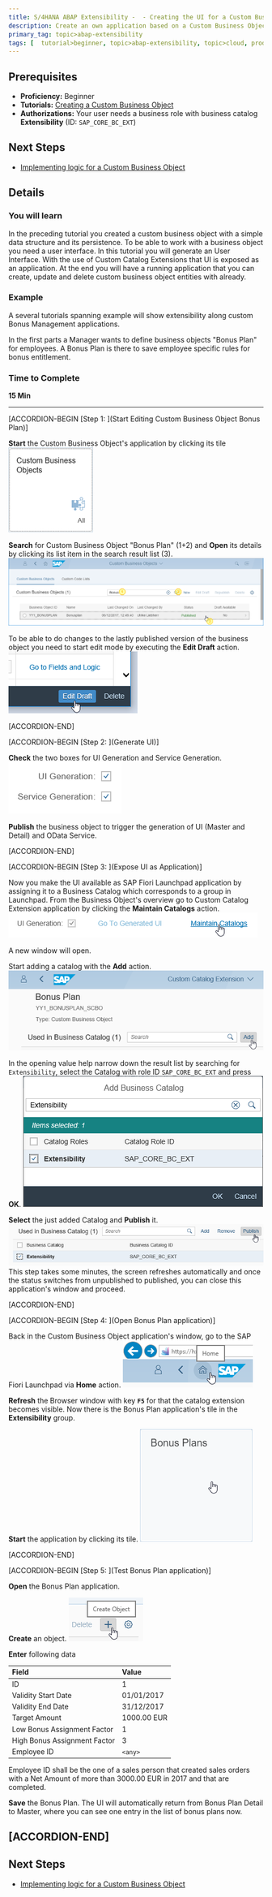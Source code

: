```yaml
---
title: S/4HANA ABAP Extensibility -  - Creating the UI for a Custom Business Object (Bonus Plan)
description: Create an own application based on a Custom Business Object and a Custom Catalog Extension
primary_tag: topic>abap-extensibility
tags: [  tutorial>beginner, topic>abap-extensibility, topic>cloud, products>sap-s-4hana ]
---
```


## Prerequisites  
 - **Proficiency:** Beginner
 - **Tutorials:** [Creating a Custom Business Object ](https://www.sap.com/developer/tutorials/abap-extensibility-cbo-create.html)
 - **Authorizations:** Your user needs a business role with business catalog **Extensibility** (ID: `SAP_CORE_BC_EXT`)


## Next Steps
  - [Implementing logic for a Custom Business Object](https://www.sap.com/developer/tutorials/abap-extensibility-cbo-logic.html)


## Details

### You will learn  

In the preceding tutorial you created a custom business object with a simple data structure and its persistence.
To be able to work with a business object you need a user interface. In this tutorial you will generate an User Interface.
With the use of Custom Catalog Extensions that UI is exposed as an application.
At the end you will have a running application that you can create, update and delete custom business object entities with already.

### Example

A several tutorials spanning example will show extensibility along custom Bonus Management applications.

In the first parts a Manager wants to define business objects "Bonus Plan" for employees. A Bonus Plan is there to save employee specific rules for bonus entitlement.

### Time to Complete
**15 Min**

---
[ACCORDION-BEGIN [Step 1: ](Start Editing Custom Business Object Bonus Plan)]

 **Start** the Custom Business Object's application by clicking its tile
![Custom Business Objects application tile](tile_CBO.png)

**Search** for Custom Business Object "Bonus Plan" (1+2) and **Open** its details by clicking its list item in the search result list (3).
![Open Custom Business Object from list](CBO_openFromList_decorated.png)

To be able to do changes to the lastly published version of the business object you need to start edit mode by executing the **Edit Draft** action.
![Press Edit Draft](CBO_editDraft.png)


[ACCORDION-END]

[ACCORDION-BEGIN [Step 2: ](Generate UI)]

**Check** the two boxes for UI Generation and Service Generation.
![Check UI and Service Generation](CBO_checkUiAndServiceGeneration.png)

**Publish** the business object to trigger the generation of UI (Master and Detail) and OData Service.


[ACCORDION-END]

[ACCORDION-BEGIN [Step 3: ](Expose UI as Application)]

Now you make the UI available as SAP Fiori Launchpad application by assigning it to a Business Catalog which corresponds to a group in Launchpad.
From the Business Object's overview go to Custom Catalog Extension application by clicking the **Maintain Catalogs** action.
![Maintain Custom Catalog Extension](CBO_maintainCCE.png)

A new window will open.

Start adding a catalog with the **Add** action.
![Add new Custom Catalog Extension](CCE_add.png)

In the opening value help narrow down the result list by searching for `Extensibility`, select the Catalog with role ID `SAP_CORE_BC_EXT` and press **OK**.
![Value Help for adding Custom Catalog Extension](CCE_addValueHelp.png)

**Select** the just added Catalog and **Publish** it.
![Publishing Custom Catalog Extension](CCE_publish.png)
This step takes some minutes, the screen refreshes automatically and once the status switches from unpublished to published, you can close this application's window and proceed.


[ACCORDION-END]

[ACCORDION-BEGIN [Step 4: ](Open Bonus Plan application)]

Back in the Custom Business Object application's window, go to the SAP Fiori Launchpad via **Home** action.
![Fiori Launchpad Home](LaunchpadHomeButton.png)

**Refresh** the Browser window with key **`F5`** for that the catalog extension becomes visible.
Now there is the Bonus Plan application's tile in the **Extensibility** group.

**Start** the application by clicking its tile.
![Bonus Plans application tile](tile_BonusPlans.png)


[ACCORDION-END]

[ACCORDION-BEGIN [Step 5: ](Test Bonus Plan application)]

**Open** the Bonus Plan application.

**Create** an object.
![Creating a Bonus Plan](UI_Test_createBonusPlan.png)

**Enter** following data

| Field | Value |
| :------------- | :--------------------------- |
| ID | 1 |
| Validity Start Date | 01/01/2017 |
| Validity End Date | 31/12/2017 |
| Target Amount | 1000.00 EUR |
| Low Bonus Assignment Factor | 1 |
| High Bonus Assignment Factor | 3 |
| Employee ID | `<any>` |

Employee ID <any> shall be the one of a sales person that created sales orders with a Net Amount of more than 3000.00 EUR in 2017 and that are completed.

**Save** the Bonus Plan. The UI will automatically return from Bonus Plan Detail to Master, where you can see one entry in the list of bonus plans now.


[ACCORDION-END]
---

## Next Steps
  - [Implementing logic for a Custom Business Object](https://www.sap.com/developer/tutorials/abap-extensibility-cbo-logic.html)
